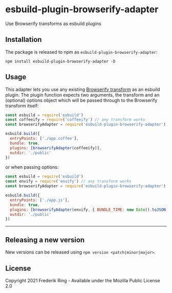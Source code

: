 # esbuild-plugin-browserify-adapter

Use Browserify transforms as esbuild plugins

## Installation

The package is released to npm as `esbuild-plugin-browserify-adapter`:

```
npm install esbuild-plugin-browserify-adapter -D
```

## Usage

This adapter lets you use any existing [Browserify transform](https://github.com/browserify/browserify-handbook#transforms) as an esbuild plugin. The plugin function expects two arguments, the transform and an (optional) options object which will be passed through to the Browserify transform itself:

```js
const esbuild = require('esbuild')
const coffeeify = require('coffeeify') // any transform works
const browserifyAdapter = require('esbuild-plugin-browserify-adapter')

esbuild.build({
  entryPoints: ['./app.coffee'],
  bundle: true,
  plugins: [browserifyAdapter(coffeeify)],
  outdir: './public'
})
```

or when passing options:

```js
const esbuild = require('esbuild')
const envify = require('envify') // any transform works
const browserifyAdapter = require('esbuild-plugin-browserify-adapter')

esbuild.build({
  entryPoints: ['./app.js'],
  bundle: true,
  plugins: [browserifyAdapter(envify, { BUNDLE_TIME: new Date().toJSON() })],
  outdir: './public'
})
```
---

## Releasing a new version

New versions can be released using `npm version <patch|minor|major>`.

## License

Copyright 2021 Frederik Ring - Available under the Mozilla Public License 2.0
